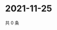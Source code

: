 # 2021-11-25

共 0 条

<!-- BEGIN WEIBO -->
<!-- 最后更新时间 Thu Nov 25 2021 01:20:24 GMT+0800 (China Standard Time) -->

<!-- END WEIBO -->
